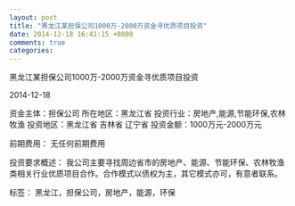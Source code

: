 ```yaml
---
layout: post
title: "黑龙江某担保公司1000万-2000万资金寻优质项目投资"
date: 2014-12-18 16:41:15 +0800
comments: true
categories: 
---
```

黑龙江某担保公司1000万-2000万资金寻优质项目投资



2014-12-18

资金主体：担保公司
所在地区：黑龙江省
投资行业：房地产,能源,节能环保,农林牧渔
投资地区：黑龙江省 吉林省 辽宁省
投资金额：1000万元-2000万元

前期费用：
无任何前期费用

投资要求概述：
我公司主要寻找周边省市的房地产、能源、节能环保、农林牧渔类相关行业优质项目合作。合作模式以债权为主，其它模式亦可，有意者联系。

标签：
黑龙江，担保公司，房地产，能源，环保

